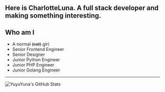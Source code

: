 Here is CharlotteLuna. A full stack developer and making something interesting.
----
## Who am I
- A normal ~~(cat)~~ girl.
- Senior Frontend Engineer
- Senior Designer
- Junior Python Engineer
- Junior PHP Engineer
- Junior Golang Engineer
----
<img align="center" src="https://github-readme-stats.vercel.app/api?username=YuyuYuna&show_icons=true&title_color=fa87b1&icon_color=fa87b1&text_color=CCC&bg_color=3C3F41" alt="YuyuYuna's GitHub Stats"/>
